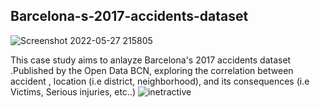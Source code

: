 ## Barcelona-s-2017-accidents-dataset
 
 ![Screenshot 2022-05-27 215805](https://user-images.githubusercontent.com/42586445/170788684-613cb796-b57d-45a4-8955-028c2c122f15.jpg)
 
 
 This case study aims to anlayze Barcelona's 2017 accidents dataset .Published by the Open Data BCN, exploring the correlation between accident , location (i.e district, neighborhood), and its consequences (i.e Victims, Serious injuries, etc..)
 ![inetractive](https://user-images.githubusercontent.com/42586445/170787320-9f6ce401-a649-4d52-ad05-740b9890afd7.jpg)


